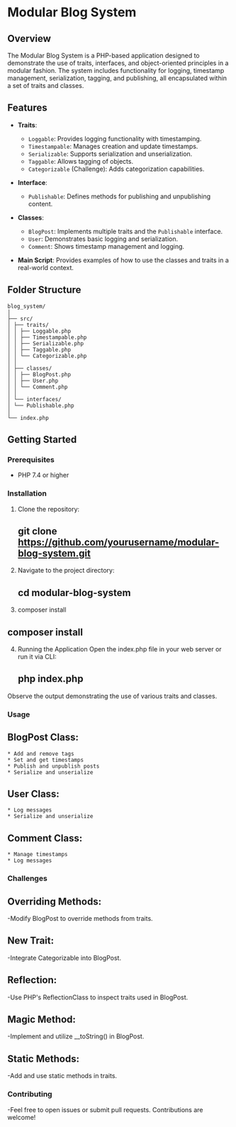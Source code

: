 # Modular Blog System

## Overview

The Modular Blog System is a PHP-based application designed to demonstrate the use of traits, interfaces, and object-oriented principles in a modular fashion. The system includes functionality for logging, timestamp management, serialization, tagging, and publishing, all encapsulated within a set of traits and classes.

## Features

- **Traits**:
  - `Loggable`: Provides logging functionality with timestamping.
  - `Timestampable`: Manages creation and update timestamps.
  - `Serializable`: Supports serialization and unserialization.
  - `Taggable`: Allows tagging of objects.
  - `Categorizable` (Challenge): Adds categorization capabilities.

- **Interface**:
  - `Publishable`: Defines methods for publishing and unpublishing content.

- **Classes**:
  - `BlogPost`: Implements multiple traits and the `Publishable` interface.
  - `User`: Demonstrates basic logging and serialization.
  - `Comment`: Shows timestamp management and logging.

- **Main Script**: Provides examples of how to use the classes and traits in a real-world context.

## Folder Structure

    blog_system/
    │
    ├── src/
    │ ├── traits/
    │ │ ├── Loggable.php
    │ │ ├── Timestampable.php
    │ │ ├── Serializable.php
    │ │ ├── Taggable.php
    │ │ └── Categorizable.php
    │ │
    │ ├── classes/
    │ │ ├── BlogPost.php
    │ │ ├── User.php
    │ │ └── Comment.php
    │ │
    │ └── interfaces/
    │ └── Publishable.php
    │
    └── index.php

## Getting Started

### Prerequisites

- PHP 7.4 or higher

### Installation

1. Clone the repository:

   ## git clone https://github.com/yourusername/modular-blog-system.git
   
2. Navigate to the project directory:

   ## cd modular-blog-system

3. composer install

  ## composer install

4. Running the Application
  Open the index.php file in your web server or run it via CLI:
    ## php index.php
Observe the output demonstrating the use of various traits and classes.

### Usage
  ## BlogPost Class:

    * Add and remove tags
    * Set and get timestamps
    * Publish and unpublish posts
    * Serialize and unserialize
    
  ## User Class:

    * Log messages
    * Serialize and unserialize

  ## Comment Class:

    * Manage timestamps
    * Log messages
    
### Challenges
## Overriding Methods: 
  -Modify BlogPost to override methods from traits.
## New Trait: 
  -Integrate Categorizable into BlogPost.
## Reflection: 
  -Use PHP's ReflectionClass to inspect traits used in BlogPost.
## Magic Method: 
  -Implement and utilize __toString() in BlogPost.
## Static Methods: 
  -Add and use static methods in traits.

### Contributing
  -Feel free to open issues or submit pull requests. Contributions are welcome!
